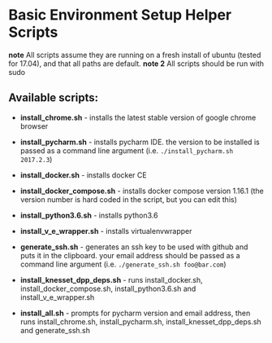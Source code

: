 # Basic Environment Setup Helper Scripts

**note** All scripts assume they are running on a fresh install of ubuntu (tested for 17.04), and that all paths are default.
**note 2** All scripts should be run with sudo

## Available scripts:
- **install_chrome.sh** - installs the latest stable version of google chrome browser

- **install_pycharm.sh** - installs pycharm IDE. the version to be installed is passed as a command line argument (i.e. `./install_pycharm.sh 2017.2.3`)

- **install_docker.sh** - installs docker CE

- **install_docker_compose.sh** - installs docker compose version 1.16.1 (the version number is hard coded in the script, but you can edit this)

- **install_python3.6.sh** - installs python3.6

- **install_v_e_wrapper.sh** - installs virtualenvwrapper

- **generate_ssh.sh** - generates an ssh key to be used with github and puts it in the clipboard. your email address should be passed as a command line argument (i.e. `./generate_ssh.sh foo@bar.com`)

- **install_knesset_dpp_deps.sh** - runs install_docker.sh, install_docker_compose.sh, install_python3.6.sh and install_v_e_wrapper.sh

- **install_all.sh** - prompts for pycharm version and email address, then runs install_chrome.sh, install_pycharm.sh, install_knesset_dpp_deps.sh and generate_ssh.sh
